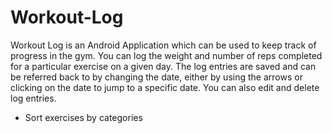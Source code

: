 # Workout-Log

<p>Workout Log is an Android Application which can be used to keep track of progress in the gym. You can log the weight and number of reps completed for a particular exercise on a given day. The log entries are saved and can be referred back to by changing the date, either by using the arrows or clicking on the date to jump to a specific date. You can also edit and delete log entries. </p>
<ul>
<li>Sort exercises by categories</li>
</ul>
